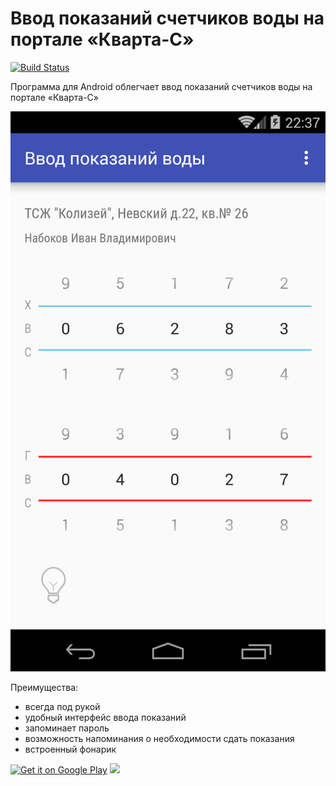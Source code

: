 Ввод показаний счетчиков воды на портале «Кварта-С»
=========================

[![Build Status](https://travis-ci.org/hram/Kvarta.svg)](https://travis-ci.org/hram/Kvarta)

Программа для Android облегчает ввод показаний счетчиков воды на портале «Кварта-С»

![](screenshot.png)

Преимущества:
- всегда под рукой
- удобный интерфейс ввода показаний
- запоминает пароль
- возможность напоминания о необходимости сдать показания
- встроенный фонарик

<a href="https://play.google.com/store/apps/details?id=hram.kvarta">
	<img alt="Get it on Google Play" src="https://play.google.com/intl/en_us/badges/images/apps/ru-play-badge-border.png" /></a>
<a href="https://play.google.com/store/apps/details?id=hram.kvarta" alt="Download from Google Play">
  <img src="http://www.android.com/images/brand/android_app_on_play_large.png">
</a>